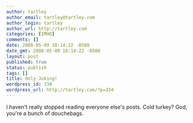 ```yaml
---
author: tartley
author_email: tartley@tartley.com
author_login: tartley
author_url: http://tartley.com
categories: [IMHO]
comments: []
date: 2008-05-09 10:14:22 -0500
date_gmt: 2008-05-09 10:14:22 -0500
layout: post
published: true
status: publish
tags: []
title: Only Joking!
wordpress_id: 334
wordpress_url: http://tartley.com/?p=334
---
```


I haven't really stopped reading everyone else's posts. Cold turkey?
God, you're a bunch of douchebags.
